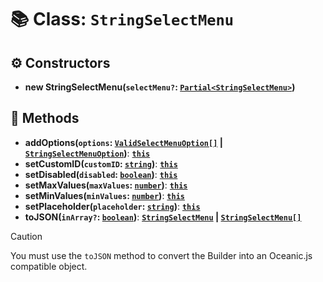 # 📚 Class: `StringSelectMenu`

## ⚙️ Constructors

- **new StringSelectMenu(`selectMenu?`: [`Partial<StringSelectMenu>`][StringSelectMenuURL])**

## 🔧 Methods

- **addOptions(`options`: [`ValidSelectMenuOption[]`][StringSelectMenuOptionURL] | [`StringSelectMenuOption`][StringSelectMenuOptionURL])**: **[`this`][ThisURL]**
- **setCustomID(`customID`: [`string`][StringURL])**: **[`this`][ThisURL]**
- **setDisabled(`disabled`: [`boolean`][BooleanURL])**: **[`this`][ThisURL]**
- **setMaxValues(`maxValues`: [`number`][NumberURL])**: **[`this`][ThisURL]**
- **setMinValues(`minValues`: [`number`][NumberURL])**: **[`this`][ThisURL]**
- **setPlaceholder(`placeholder`: [`string`][StringURL])**: **[`this`][ThisURL]**
- **toJSON(`inArray?`: [`boolean`][BooleanURL])**: **[`StringSelectMenu`][StringSelectMenuURL] | [`StringSelectMenu[]`][StringSelectMenuURL]**

> [!CAUTION]
> You must use the `toJSON` method to convert the Builder into an Oceanic.js compatible object.

[BooleanURL]: https://developer.mozilla.org/en-US/docs/Web/JavaScript/Reference/Global_Objects/Boolean
[NumberURL]: https://developer.mozilla.org/en-US/docs/Web/JavaScript/Reference/Global_Objects/Number
[StringSelectMenuOptionURL]: https://github.com/FancyStudioTeam/OceanicBuilders/blob/main/src/types.ts#L38
[StringSelectMenuURL]: https://docs.oceanic.ws/dev/interfaces/Types_Channels.StringSelectMenu.html
[StringURL]: https://developer.mozilla.org/en-US/docs/Web/JavaScript/Reference/Global_Objects/String
[ThisURL]: https://developer.mozilla.org/en-US/docs/Web/JavaScript/Reference/Operators/this
